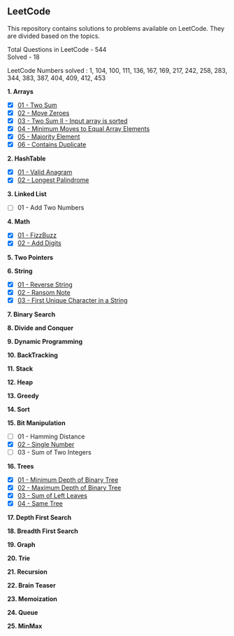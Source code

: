 ## LeetCode
This repository contains solutions to problems available on LeetCode. 
They are divided based on the topics.

Total Questions in LeetCode - 544  
Solved - 18

LeetCode Numbers solved : 1, 104, 100, 111, 136, 167, 169, 217, 242, 258, 283, 344, 383, 387, 404, 409, 412, 453

**1. Arrays**
- [X] [01 - Two Sum](../master/src/com/deepak/leetcode/Arrays/Problem_01.java)
- [X] [02 - Move Zeroes](../master/src/com/deepak/leetcode/Arrays/Problem_02.java)
- [X] [03 - Two Sum II - Input array is sorted](../master/src/com/deepak/leetcode/Arrays/Problem_03.java)
- [X] [04 - Minimum Moves to Equal Array Elements](../master/src/com/deepak/leetcode/Arrays/Problem_04.java)
- [X] [05 - Majority Element](../master/src/com/deepak/leetcode/Arrays/Problem_05.java)
- [X] [06 - Contains Duplicate](../master/src/com/deepak/leetcode/Arrays/Problem_06.java)

**2. HashTable**
- [X] [01 - Valid Anagram](../master/src/com/deepak/leetcode/HashTable/Problem_01.java)
- [X] [02 - Longest Palindrome](../master/src/com/deepak/leetcode/HashTable/Problem_02.java)

**3. Linked List**
- [ ] 01 - Add Two Numbers

**4. Math**
- [X] [01 - FizzBuzz](../master/src/com/deepak/leetcode/Math/Problem_01.java)
- [X] [02 - Add Digits](../master/src/com/deepak/leetcode/Math/Problem_02.java)

**5. Two Pointers**

**6. String**
- [X] [01 - Reverse String](../master/src/com/deepak/leetcode/Strings/Problem_01.java)
- [X] [02 - Ransom Note](../master/src/com/deepak/leetcode/Strings/Problem_02.java)
- [X] [03 - First Unique Character in a String](../master/src/com/deepak/leetcode/Strings/Problem_03.java)

**7. Binary Search**

**8. Divide and Conquer**

**9. Dynamic Programming**

**10. BackTracking**

**11. Stack**

**12. Heap**

**13. Greedy**

**14. Sort**

**15. Bit Manipulation**
- [ ] 01 - Hamming Distance
- [X] [02 - Single Number](../master/src/com/deepak/leetcode/BitManipulation/Problem_02.java)
- [ ] 03 - Sum of Two Integers

**16. Trees**
- [X] [01 - Minimum Depth of Binary Tree](../master/src/com/deepak/leetcode/Trees/Problem_01.java)
- [X] [02 - Maximum Depth of Binary Tree](../master/src/com/deepak/leetcode/Trees/Problem_02.java)
- [X] [03 - Sum of Left Leaves](../master/src/com/deepak/leetcode/Trees/Problem_03.java)
- [X] [04 - Same Tree](../master/src/com/deepak/leetcode/Trees/Problem_04.java)

**17. Depth First Search**

**18. Breadth First Search**

**19. Graph**

**20. Trie**

**21. Recursion**

**22. Brain Teaser**

**23. Memoization**

**24. Queue**

**25. MinMax**
